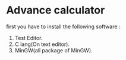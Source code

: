 # Advance calculator
first you have to install the following software : 
1. Test Editor.
2. C lang(On text editor).
3. MinGW(all package of MinGW).
